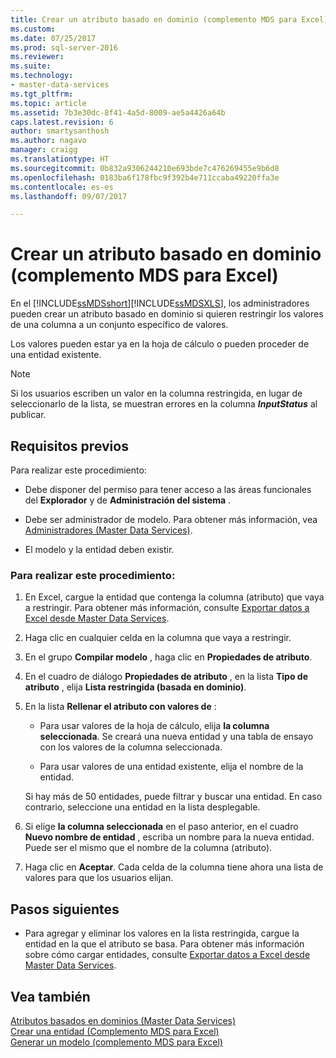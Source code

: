 ```yaml
---
title: Crear un atributo basado en dominio (complemento MDS para Excel) | Microsoft Docs
ms.custom: 
ms.date: 07/25/2017
ms.prod: sql-server-2016
ms.reviewer: 
ms.suite: 
ms.technology:
- master-data-services
ms.tgt_pltfrm: 
ms.topic: article
ms.assetid: 7b3e30dc-8f41-4a5d-8009-ae5a4426a64b
caps.latest.revision: 6
author: smartysanthosh
ms.author: nagavo
manager: craigg
ms.translationtype: HT
ms.sourcegitcommit: 0b832a9306244210e693bde7c476269455e9b6d8
ms.openlocfilehash: 0183ba6f178fbc9f392b4e711ccaba49220ffa3e
ms.contentlocale: es-es
ms.lasthandoff: 09/07/2017

---
```

# <a name="create-a-domain-based-attribute-mds-add-in-for-excel"></a>Crear un atributo basado en dominio (complemento MDS para Excel)
  En el [!INCLUDE[ssMDSshort](../../includes/ssmdsshort-md.md)][!INCLUDE[ssMDSXLS](../../includes/ssmdsxls-md.md)], los administradores pueden crear un atributo basado en dominio si quieren restringir los valores de una columna a un conjunto específico de valores.  
  
 Los valores pueden estar ya en la hoja de cálculo o pueden proceder de una entidad existente.  
  
> [!NOTE]  
>  Si los usuarios escriben un valor en la columna restringida, en lugar de seleccionarlo de la lista, se muestran errores en la columna **$InputStatus$** al publicar.  
  
## <a name="prerequisites"></a>Requisitos previos  
 Para realizar este procedimiento:  
  
-   Debe disponer del permiso para tener acceso a las áreas funcionales del **Explorador** y de **Administración del sistema** .  
  
-   Debe ser administrador de modelo. Para obtener más información, vea [Administradores &#40;Master Data Services&#41;](../../master-data-services/administrators-master-data-services.md).  
  
-   El modelo y la entidad deben existir.  
  
### <a name="to-perform-this-procedure"></a>Para realizar este procedimiento:  
  
1.  En Excel, cargue la entidad que contenga la columna (atributo) que vaya a restringir. Para obtener más información, consulte [Exportar datos a Excel desde Master Data Services](../../master-data-services/microsoft-excel-add-in/export-data-to-excel-from-master-data-services.md).  
  
2.  Haga clic en cualquier celda en la columna que vaya a restringir.  
  
3.  En el grupo **Compilar modelo** , haga clic en **Propiedades de atributo**.  
  
4.  En el cuadro de diálogo **Propiedades de atributo** , en la lista **Tipo de atributo** , elija **Lista restringida (basada en dominio)**.  
  
5.  En la lista **Rellenar el atributo con valores de** :  
  
    -   Para usar valores de la hoja de cálculo, elija **la columna seleccionada**. Se creará una nueva entidad y una tabla de ensayo con los valores de la columna seleccionada.  
  
    -   Para usar valores de una entidad existente, elija el nombre de la entidad.
    
    Si hay más de 50 entidades, puede filtrar y buscar una entidad. En caso contrario, seleccione una entidad en la lista desplegable.  
  
6.  Si elige **la columna seleccionada** en el paso anterior, en el cuadro **Nuevo nombre de entidad** , escriba un nombre para la nueva entidad. Puede ser el mismo que el nombre de la columna (atributo).  
  
7.  Haga clic en **Aceptar**. Cada celda de la columna tiene ahora una lista de valores para que los usuarios elijan.  
  
## <a name="next-steps"></a>Pasos siguientes  
  
-   Para agregar y eliminar los valores en la lista restringida, cargue la entidad en la que el atributo se basa. Para obtener más información sobre cómo cargar entidades, consulte [Exportar datos a Excel desde Master Data Services](../../master-data-services/microsoft-excel-add-in/export-data-to-excel-from-master-data-services.md).  
  
## <a name="see-also"></a>Vea también  
 [Atributos basados en dominios &#40;Master Data Services&#41;](../../master-data-services/domain-based-attributes-master-data-services.md)   
 [Crear una entidad &#40;Complemento MDS para Excel&#41;](../../master-data-services/microsoft-excel-add-in/create-an-entity-mds-add-in-for-excel.md)   
 [Generar un modelo &#40;complemento MDS para Excel&#41;](../../master-data-services/microsoft-excel-add-in/building-a-model-mds-add-in-for-excel.md)  
  
  
